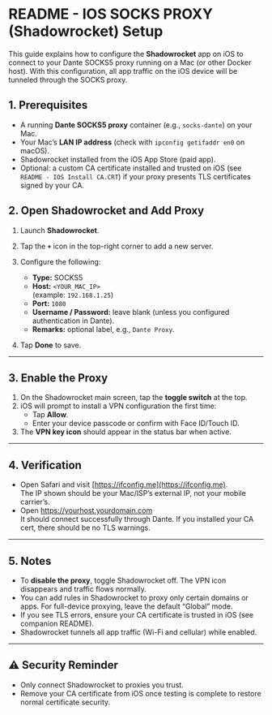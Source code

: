 # README - IOS SOCKS PROXY (Shadowrocket) Setup

This guide explains how to configure the **Shadowrocket** app on iOS to connect to your Dante SOCKS5 proxy running on 
a Mac (or other Docker host). With this configuration, all app traffic on the iOS device will be tunneled through the 
SOCKS proxy.

## 1. Prerequisites
- A running **Dante SOCKS5 proxy** container (e.g., `socks-dante`) on your Mac.
- Your Mac’s **LAN IP address** (check with `ipconfig getifaddr en0` on macOS).
- Shadowrocket installed from the iOS App Store (paid app).
- Optional: a custom CA certificate installed and trusted on iOS (see `README - IOS Install CA.CRT`) if your proxy 
  presents TLS certificates signed by your CA.

## 2. Open Shadowrocket and Add Proxy
1. Launch **Shadowrocket**.
2. Tap the **`+`** icon in the top-right corner to add a new server.
3. Configure the following:
    - **Type:** SOCKS5
    - **Host:** `<YOUR_MAC_IP>`  
      (example: `192.168.1.25`)
    - **Port:** `1080`
    - **Username / Password:** leave blank (unless you configured authentication in Dante).
    - **Remarks:** optional label, e.g., `Dante Proxy`.

4. Tap **Done** to save.

---

## 3. Enable the Proxy
1. On the Shadowrocket main screen, tap the **toggle switch** at the top.
2. iOS will prompt to install a VPN configuration the first time:
    - Tap **Allow**.
    - Enter your device passcode or confirm with Face ID/Touch ID.
3. The **VPN key icon** should appear in the status bar when active.

---

## 4. Verification
- Open Safari and visit [https://ifconfig.me](https://ifconfig.me).  
  The IP shown should be your Mac/ISP’s external IP, not your mobile carrier’s.
- Open https://yourhost.yourdomain.com  
  It should connect successfully through Dante. If you installed your CA cert, there should be no TLS warnings.

---

## 5. Notes
- To **disable the proxy**, toggle Shadowrocket off. The VPN icon disappears and traffic flows normally.
- You can add rules in Shadowrocket to proxy only certain domains or apps. For full-device proxying, leave the default 
  “Global” mode.
- If you see TLS errors, ensure your CA certificate is trusted in iOS (see companion README).
- Shadowrocket tunnels all app traffic (Wi-Fi and cellular) while enabled.

---

## ⚠️ Security Reminder
- Only connect Shadowrocket to proxies you trust.
- Remove your CA certificate from iOS once testing is complete to restore normal certificate security.